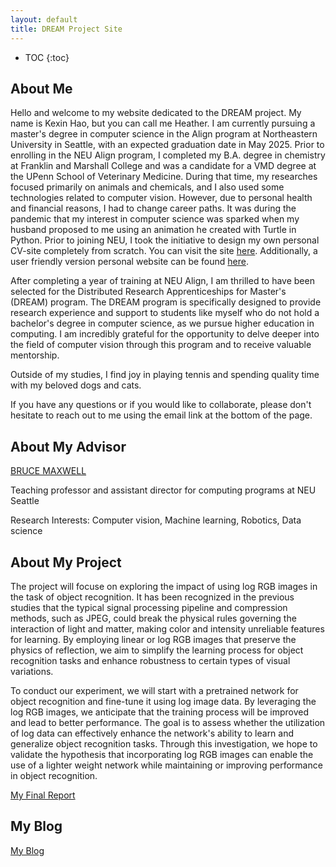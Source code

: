 ```yaml
---
layout: default
title: DREAM Project Site
---
```


* TOC
{:toc}

## About Me

Hello and welcome to my website dedicated to the DREAM project. My name is Kexin Hao, but you can call me Heather. I am currently pursuing a master's degree in computer science in the Align program at Northeastern University in Seattle, with an expected graduation date in May 2025. Prior to enrolling in the NEU Align program, I completed my B.A. degree in chemistry at Franklin and Marshall College and was a candidate for a VMD degree at the UPenn School of Veterinary Medicine. During that time, my researches focused primarily on animals and chemicals, and I also used some technologies related to computer vision. However, due to personal health and financial reasons, I had to change career paths. It was during the pandemic that my interest in computer science was sparked when my husband proposed to me using an animation he created with Turtle in Python. Prior to joining NEU, I took the initiative to design my own personal CV-site completely from scratch. You can visit the site [here](https://codingheather.github.io/CV/). Additionally, a user friendly version personal website can be found [here](https://codingheather.github.io/My-Site-/).

After completing a year of training at NEU Align, I am thrilled to have been selected for the Distributed Research Apprenticeships for Master's (DREAM) program. The DREAM program is specifically designed to provide research experience and support to students like myself who do not hold a bachelor's degree in computer science, as we pursue higher education in computing. I am incredibly grateful for the opportunity to delve deeper into the field of computer vision through this program and to receive valuable mentorship. 

Outside of my studies, I find joy in playing tennis and spending quality time with my beloved dogs and cats.

If you have any questions or if you would like to collaborate, please don't hesitate to reach out to me using the email link at the bottom of the page.


## About My Advisor

[BRUCE MAXWELL](https://cs.colby.edu/maxwell/)

Teaching professor and assistant director for computing programs at NEU Seattle

Research Interests: Computer vision, Machine learning, Robotics, Data science 

## About My Project

The project will focuse on exploring the impact of using log RGB images in the task of object recognition. It has been recognized in the previous studies that the typical signal processing pipeline and compression methods, such as JPEG, could break the physical rules governing the interaction of light and matter, making color and intensity unreliable features for learning. By employing linear or log RGB images that preserve the physics of reflection, we aim to simplify the learning process for object recognition tasks and enhance robustness to certain types of visual variations.

To conduct our experiment, we will start with a pretrained network for object recognition and fine-tune it using log image data. By leveraging the log RGB images, we anticipate that the training process will be improved and lead to better performance. The goal is to assess whether the utilization of log data can effectively enhance the network's ability to learn and generalize object recognition tasks. Through this investigation, we hope to validate the hypothesis that incorporating log RGB images can enable the use of a lighter weight network while maintaining or improving performance in object recognition.

[My Final Report](files/finalreport.pdf)

## My Blog

[My Blog](blog.html)

